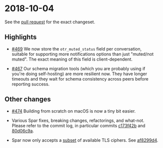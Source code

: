# 2018-10-04

See the [pull request][#477] for the exact changeset.

## Highlights

  * [#469][] We now store the `otr_muted_status` field per conversation,
    suitable for supporting more notifications options than just "muted/not
    muted". The exact meaning of this field is client-dependent.

  * [#467][] Our schema migration tools (which you are probably using if
    you're doing self-hosting) are more resilient now. They have longer
    timeouts and they wait for schema consistency across peers before
    reporting success.

## Other changes

  * [#474][] Building from scratch on macOS is now a tiny bit easier.

  * Various Spar fixes, breaking changes, refactorings, and what-not. Please
    refer to the commit log, in particular commits [c173f42b][] and
    [80d06c9a][].

  * Spar now only accepts a [subset][TLS ciphersuite] of available TLS
    ciphers. See [af8299d4][].

[#467]: https://github.com/wireapp/wire-server/pull/467
[#469]: https://github.com/wireapp/wire-server/pull/469
[#474]: https://github.com/wireapp/wire-server/pull/474
[#477]: https://github.com/wireapp/wire-server/pull/477

[80d06c9a]: https://github.com/wireapp/wire-server/commit/80d06c9aba9f8f6a36bb19f0963636504d403761
[c173f42b]: https://github.com/wireapp/wire-server/commit/c173f42b570fd458553ab354099926d1bd841e4d
[af8299d4]: https://github.com/wireapp/wire-server/pull/466/commits/af8299d4aada7485ecc15cf6e8fb200b46d83d74

[TLS ciphersuite]: https://hackage.haskell.org/package/tls-1.4.1/docs/src/Network-TLS-Extra-Cipher.html#ciphersuite_default

